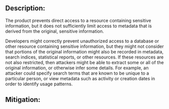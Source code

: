 ## Description:

The product prevents direct access to a resource containing sensitive information, but it does not sufficiently limit access to metadata that is derived from the original, sensitive information.

Developers might correctly prevent unauthorized access to a database or other resource containing sensitive information, but they might not consider that portions of the original information might also be recorded in metadata, search indices, statistical reports, or other resources. If these resources are not also restricted, then attackers might be able to extract some or all of the original information, or otherwise infer some details. For example, an attacker could specify search terms that are known to be unique to a particular person, or view metadata such as activity or creation dates in order to identify usage patterns.

## Mitigation:
